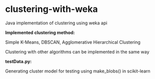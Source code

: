 # clustering-with-weka
Java implementation of clustering using weka api

**Implemented clustering method:**

Simple K-Means, DBSCAN, Agglomerative Hierarchical Clustering

Clustering with other algorithms can be implemented in the same way

**testData.py:**

Generating cluster model for testing using make_blobs() in scikit-learn


